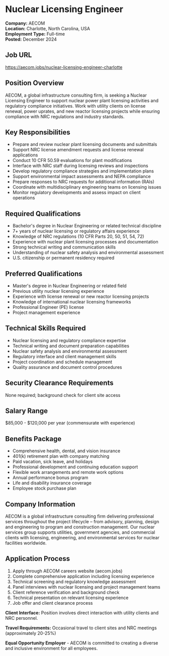 # Nuclear Licensing Engineer
**Company:** AECOM  
**Location:** Charlotte, North Carolina, USA  
**Employment Type:** Full-time  
**Posted:** December 2024  

## Job URL
https://aecom.jobs/nuclear-licensing-engineer-charlotte

## Position Overview
AECOM, a global infrastructure consulting firm, is seeking a Nuclear Licensing Engineer to support nuclear power plant licensing activities and regulatory compliance initiatives. Work with utility clients on license renewal, power uprates, and new reactor licensing projects while ensuring compliance with NRC regulations and industry standards.

## Key Responsibilities
- Prepare and review nuclear plant licensing documents and submittals
- Support NRC license amendment requests and license renewal applications
- Conduct 10 CFR 50.59 evaluations for plant modifications
- Interface with NRC staff during licensing reviews and inspections
- Develop regulatory compliance strategies and implementation plans
- Support environmental impact assessments and NEPA compliance
- Prepare responses to NRC requests for additional information (RAIs)
- Coordinate with multidisciplinary engineering teams on licensing issues
- Monitor regulatory developments and assess impact on client operations

## Required Qualifications
- Bachelor's degree in Nuclear Engineering or related technical discipline
- 7+ years of nuclear licensing or regulatory affairs experience
- Knowledge of NRC regulations (10 CFR Parts 20, 50, 51, 54, 72)
- Experience with nuclear plant licensing processes and documentation
- Strong technical writing and communication skills
- Understanding of nuclear safety analysis and environmental assessment
- U.S. citizenship or permanent residency required

## Preferred Qualifications
- Master's degree in Nuclear Engineering or related field
- Previous utility nuclear licensing experience
- Experience with license renewal or new reactor licensing projects
- Knowledge of international nuclear licensing frameworks
- Professional Engineer (PE) license
- Project management experience

## Technical Skills Required
- Nuclear licensing and regulatory compliance expertise
- Technical writing and document preparation capabilities
- Nuclear safety analysis and environmental assessment
- Regulatory interface and client management skills
- Project coordination and schedule management
- Quality assurance and document control procedures

## Security Clearance Requirements
None required; background check for client site access

## Salary Range
$85,000 - $120,000 per year (commensurate with experience)

## Benefits Package
- Comprehensive health, dental, and vision insurance
- 401(k) retirement plan with company matching
- Paid vacation, sick leave, and holidays
- Professional development and continuing education support
- Flexible work arrangements and remote work options
- Annual performance bonus program
- Life and disability insurance coverage
- Employee stock purchase plan

## Company Information
AECOM is a global infrastructure consulting firm delivering professional services throughout the project lifecycle – from advisory, planning, design and engineering to program and construction management. Our nuclear services group supports utilities, government agencies, and commercial clients with licensing, engineering, and environmental services for nuclear facilities worldwide.

## Application Process
1. Apply through AECOM careers website (aecom.jobs)
2. Complete comprehensive application including licensing experience
3. Technical screening and regulatory knowledge assessment
4. Panel interviews with nuclear licensing and project management teams
5. Client reference verification and background check
6. Technical presentation on relevant licensing experience
7. Job offer and client clearance process

**Client Interface:** Position involves direct interaction with utility clients and NRC personnel.

**Travel Requirements:** Occasional travel to client sites and NRC meetings (approximately 20-25%)

**Equal Opportunity Employer** - AECOM is committed to creating a diverse and inclusive environment for all employees.